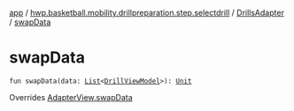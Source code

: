 [app](../../index.md) / [hwp.basketball.mobility.drillpreparation.step.selectdrill](../index.md) / [DrillsAdapter](index.md) / [swapData](.)

# swapData

`fun swapData(data: `[`List`](https://kotlinlang.org/api/latest/jvm/stdlib/kotlin.collections/-list/index.html)`<`[`DrillViewModel`](../../hwp.basketball.mobility.entitiy.drills/-drill-view-model/index.md)`>): `[`Unit`](https://kotlinlang.org/api/latest/jvm/stdlib/kotlin/-unit/index.html)

Overrides [AdapterView.swapData](../-drills-contract/-adapter-view/swap-data.md)

